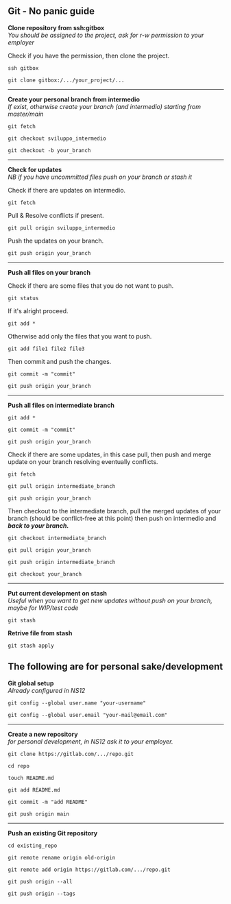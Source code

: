 

  
  

## Git - No panic guide

 
**Clone repository from ssh:gitbox**                               
*You should be assigned to the project, ask for r-w permission to your employer*

Check if you have the permission, then clone the project.
````
ssh gitbox

git clone gitbox:/.../your_project/...
````
----

**Create your personal branch from intermedio**                            
*If exist, otherwise create your branch (and intermedio) starting from master/main*

  
````
git fetch

git checkout sviluppo_intermedio

git checkout -b your_branch

````
----

**Check for updates**                                               
*NB if you have uncommitted files push on your branch or stash it*


Check if there are updates on intermedio.
````
git fetch 
````
Pull & Resolve conflicts if present.
````
git pull origin sviluppo_intermedio
````
Push the updates on your branch.
````
git push origin your_branch
  ````

----
  

**Push all files on your branch**

Check if there are some files that you do not want to push. 
````
git status
````
If it's alright proceed.
````
git add *
````
Otherwise add only the files that you want to push.
````
git add file1 file2 file3
````
Then commit and push the changes.
````
git commit -m "commit"

git push origin your_branch
````

----
  

**Push all files on intermediate branch**

````
git add *

git commit -m "commit"

git push origin your_branch
````
Check if there are some updates, in this case pull, then push and merge update on your branch resolving eventually conflicts.
````
git fetch

git pull origin intermediate_branch

git push origin your_branch
````
Then checkout to the intermediate branch, pull the merged updates of your branch (should be conflict-free at this point) then push on intermedio and ***back to your branch.***
````
git checkout intermediate_branch 

git pull origin your_branch 

git push origin intermediate_branch 

git checkout your_branch
 ````

----

  

**Put current development on stash**  
*Useful when you want to get new updates without push on your branch, maybe for WIP/test code*
<br>
````
git stash
````
 
**Retrive file from stash**

  ````
  git stash apply
````


  

  

## The following are for personal sake/development

**Git global setup**  
*Already configured in NS12*
````
git config --global user.name "your-username"

git config --global user.email "your-mail@email.com"
````
  
----

  

**Create a new repository**  
*for personal development, in NS12 ask it to your employer.*
<br>
````
git clone https://gitlab.com/.../repo.git

cd repo

touch README.md

git add README.md

git commit -m "add README"

git push origin main

````

----

  

**Push an existing Git repository**
````
cd existing_repo

git remote rename origin old-origin

git remote add origin https://gitlab.com/.../repo.git

git push origin --all

git push origin --tags
````
